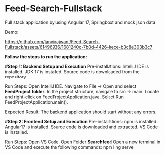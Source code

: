 # Feed-Search-Fullstack
Full stack application by using Angular 17, Springboot and mock json data 

Demo: 

https://github.com/janvinajwani/Feed-Search-Fullstack/assets/61496936/1681240c-7b0d-4426-bece-b3c8e303b3c7


**Follow the steps to run the application:**

**#Step 1: Backend Setup and Execution**
Pre-installations:
IntelliJ IDE is installed.
JDK 17 is installed.
Source code is downloaded from the repository.

Run Steps:
Open IntelliJ IDE.
Navigate to File -> Open and select **FeedProject folder**.
In the project structure, navigate to src -> main.
Locate and right-click on FeedProjectApplication.java.
Select Run FeedProjectApplication.main().

Expected Result:
The backend application should start without any errors.

**#Step 2: Frontend Setup and Execution**
Pre-installations:
npm is installed.
Angular17 is installed.
Source code is downloaded and extracted.
VS Code is installed.

Run Steps:
Open VS Code.
Open Folder **Searchfeed**
Open a new terminal in VS Code and execute the following commands:
npm i
ng serve
